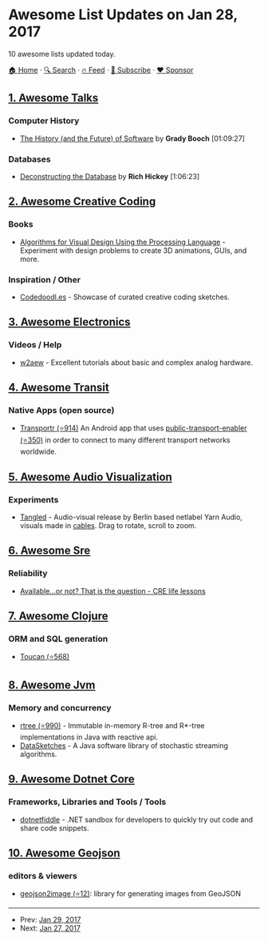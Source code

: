 # Awesome List Updates on Jan 28, 2017

10 awesome lists updated today.

[🏠 Home](/README.md) · [🔍 Search](https://www.trackawesomelist.com/search/) · [🔥 Feed](https://www.trackawesomelist.com/rss.xml) · [📮 Subscribe](https://trackawesomelist.us17.list-manage.com/subscribe?u=d2f0117aa829c83a63ec63c2f&id=36a103854c) · [❤️  Sponsor](https://github.com/sponsors/theowenyoung)



## [1. Awesome Talks](/content/JanVanRyswyck/awesome-talks/README.md)

### Computer History

*   [The History (and the Future) of Software](https://www.youtube.com/watch?v=OdI7Ukf-Bf4) by **Grady Booch** \[01:09:27]

### Databases

*   [Deconstructing the Database](https://www.youtube.com/watch?v=Cym4TZwTCNU) by **Rich Hickey** \[1:06:23]

## [2. Awesome Creative Coding](/content/terkelg/awesome-creative-coding/README.md)

### Books

*   [Algorithms for Visual Design Using the Processing Language](https://www.amazon.com/Algorithms-Visual-Design-Processing-Language/dp/0470375485) - Experiment with design problems to create 3D animations, GUIs, and more.

### Inspiration / Other

*   [Codedoodl.es](http://codedoodl.es/) - Showcase of curated creative coding sketches.

## [3. Awesome Electronics](/content/kitspace/awesome-electronics/README.md)

### Videos / Help

*   [w2aew](https://www.youtube.com/channel/UCiqd3GLTluk2s_IBt7p_LjA) - Excellent tutorials about basic and complex analog hardware.

## [4. Awesome Transit](/content/CUTR-at-USF/awesome-transit/README.md)

### Native Apps (open source)

*   [Transportr (⭐914)](https://github.com/grote/Transportr) An Android app that uses [public-transport-enabler (⭐350)](https://github.com/schildbach/public-transport-enabler) in order to connect to many different transport networks worldwide.

## [5. Awesome Audio Visualization](/content/willianjusten/awesome-audio-visualization/README.md)

### Experiments

*   [Tangled](http://netlabelday2016.yarnaudio.com/) - Audio-visual release by Berlin based netlabel Yarn Audio, visuals made in [cables](https://cables.gl/). Drag to rotate, scroll to zoom.

## [6. Awesome Sre](/content/dastergon/awesome-sre/README.md)

### Reliability

*   [Available...or not? That is the question - CRE life lessons](https://cloudplatform.googleblog.com/2017/01/available-or-not-that-is-the-question-CRE-life-lessons.html)

## [7. Awesome Clojure](/content/razum2um/awesome-clojure/README.md)

### ORM and SQL generation

*   [Toucan (⭐568)](https://github.com/metabase/toucan)

## [8. Awesome Jvm](/content/deephacks/awesome-jvm/README.md)

### Memory and concurrency

*   [rtree (⭐990)](https://github.com/davidmoten/rtree) - Immutable in-memory R-tree and R\*-tree implementations in Java with reactive api.
*   [DataSketches](https://datasketches.github.io/) - A Java software library of stochastic streaming algorithms.

## [9. Awesome Dotnet Core](/content/thangchung/awesome-dotnet-core/README.md)

### Frameworks, Libraries and Tools / Tools

*   [dotnetfiddle](https://dotnetfiddle.net) - .NET sandbox for developers to quickly try out code and share code snippets.

## [10. Awesome Geojson](/content/tmcw/awesome-geojson/README.md)

### editors & viewers

*   [geojson2image (⭐12)](https://github.com/brycejohnston/geojson2image): library for generating images from GeoJSON

---

- Prev: [Jan 29, 2017](/content/2017/01/29/README.md)
- Next: [Jan 27, 2017](/content/2017/01/27/README.md)